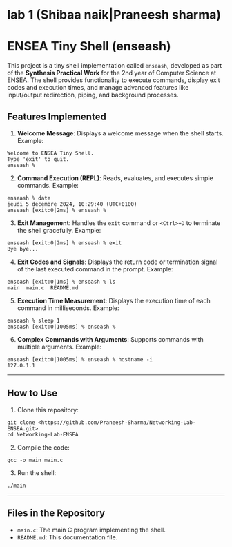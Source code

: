 # lab 1 (Shibaa naik|Praneesh sharma)



# ENSEA Tiny Shell (enseash)
This project is a tiny shell implementation called `enseash`, developed as part of the
**Synthesis Practical Work** for the 2nd year of Computer Science at ENSEA. The shell
provides functionality to execute commands, display exit codes and execution times, and
manage advanced features like input/output redirection, piping, and background
processes.

## Features Implemented
1. **Welcome Message**: Displays a welcome message when the shell starts.
 Example:
 ```
 Welcome to ENSEA Tiny Shell.
 Type 'exit' to quit.
 enseash %
 ```
2. **Command Execution (REPL)**: Reads, evaluates, and executes simple commands.
 Example:
 ```
 enseash % date
jeudi 5 décembre 2024, 10:29:40 (UTC+0100)
enseash [exit:0|2ms] % enseash % 
 ```
3. **Exit Management**: Handles the `exit` command or `<Ctrl>+D` to terminate the shell
gracefully.
 Example:
 ```
enseash [exit:0|2ms] % enseash % exit
Bye bye...
 ```
4. **Exit Codes and Signals**: Displays the return code or termination signal of the
last executed command in the prompt.
 Example:
 ```
 enseash [exit:0|1ms] % enseash % ls
 main  main.c  README.md
 ```
5. **Execution Time Measurement**: Displays the execution time of each command in
milliseconds.
 Example:
 ```
 enseash % sleep 1
enseash [exit:0|1005ms] % enseash % 
 ```
6. **Complex Commands with Arguments**: Supports commands with multiple arguments.
 Example:
 ```
 enseash [exit:0|1005ms] % enseash % hostname -i
127.0.1.1
 ```
---
## How to Use
1. Clone this repository:
 ```
 git clone <https://github.com/Praneesh-Sharma/Networking-Lab-ENSEA.git>
 cd Networking-Lab-ENSEA
 ```
2. Compile the code:
 ```
 gcc -o main main.c
 ```
3. Run the shell:
 ```
 ./main
 ```
---
## Files in the Repository
- `main.c`: The main C program implementing the shell.
- `README.md`: This documentation file.

